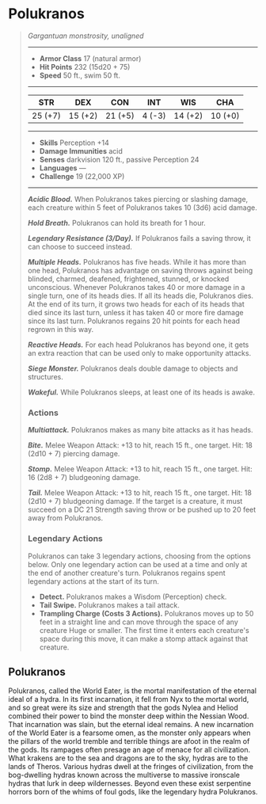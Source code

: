 # Polukranos
>*Gargantuan monstrosity, unaligned*
>___
>- **Armor Class** 17 (natural armor)
>- **Hit Points** 232 (15d20 + 75)
>- **Speed** 50 ft., swim 50 ft.
>___
>|STR|DEX|CON|INT|WIS|CHA|
>|:---:|:---:|:---:|:---:|:---:|:---:|
>|25 (+7)|15 (+2)|21 (+5)|4 (-3)|14 (+2)|10 (+0)|
>___
>- **Skills** Perception +14
>- **Damage Immunities** acid
>- **Senses** darkvision 120 ft., passive Perception 24
>- **Languages** —
>- **Challenge** 19 (22,000 XP)
>___
>***Acidic Blood.*** When Polukranos takes piercing or slashing damage, each creature within 5 feet of Polukranos takes 10 (3d6) acid damage.  
>
>***Hold Breath.*** Polukranos can hold its breath for 1 hour.  
>
>***Legendary Resistance (3/Day).*** If Polukranos fails a saving throw, it can choose to succeed instead.  
>
>***Multiple Heads.*** Polukranos has five heads. While it has more than one head, Polukranos has advantage on saving throws against being blinded, charmed, deafened, frightened, stunned, or knocked unconscious. Whenever Polukranos takes 40 or more damage in a single turn, one of its heads dies. If all its heads die, Polukranos dies. At the end of its turn, it grows two heads for each of its heads that died since its last turn, unless it has taken 40 or more fire damage since its last turn. Polukranos regains 20 hit points for each head regrown in this way.  
>
>***Reactive Heads.*** For each head Polukranos has beyond one, it gets an extra reaction that can be used only to make opportunity attacks.  
>
>***Siege Monster.*** Polukranos deals double damage to objects and structures.  
>
>***Wakeful.*** While Polukranos sleeps, at least one of its heads is awake.  
>
>### Actions
>***Multiattack.*** Polukranos makes as many bite attacks as it has heads.  
>
>***Bite.*** Melee Weapon Attack: +13 to hit, reach 15 ft., one target. Hit: 18 (2d10 + 7) piercing damage.  
>
>***Stomp.*** Melee Weapon Attack: +13 to hit, reach 15 ft., one target. Hit: 16 (2d8 + 7) bludgeoning damage.  
>
>***Tail.*** Melee Weapon Attack: +13 to hit, reach 15 ft., one target. Hit: 18 (2d10 + 7) bludgeoning damage. If the target is a creature, it must succeed on a DC 21 Strength saving throw or be pushed up to 20 feet away from Polukranos.  
>
>### Legendary Actions
>Polukranos can take 3 legendary actions, choosing from the options below. Only one legendary action can be used at a time and only at the end of another creature's turn. Polukranos regains spent legendary actions at the start of its turn.
>
>- **Detect.** Polukranos makes a Wisdom (Perception) check.
>- **Tail Swipe.** Polukranos makes a tail attack.
>- **Trampling Charge (Costs 3 Actions).** Polukranos moves up to 50 feet in a straight line and can move through the space of any creature Huge or smaller. The first time it enters each creature's space during this move, it can make a stomp attack against that creature.
## Polukranos
Polukranos, called the World Eater, is the mortal manifestation of the eternal ideal of a hydra. In its first incarnation, it fell from Nyx to the mortal world, and so great were its size and strength that the gods Nylea and Heliod combined their power to bind the monster deep within the Nessian Wood. That incarnation was slain, but the eternal ideal remains. A new incarnation of the World Eater is a fearsome omen, as the monster only appears when the pillars of the world tremble and terrible things are afoot in the realm of the gods. Its rampages often presage an age of menace for all civilization.
What krakens are to the sea and dragons are to the sky, hydras are to the lands of Theros. Various hydras dwell at the fringes of civilization, from the bog-dwelling hydras known across the multiverse to massive ironscale hydras that lurk in deep wildernesses. Beyond even these exist serpentine horrors born of the whims of foul gods, like the legendary hydra Polukranos.
